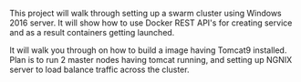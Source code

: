 
This project will walk through setting up a swarm cluster using Windows 2016 server. It will show how to use Docker REST API's for creating service and as a result containers getting launched. 

It will walk you through on how to build a image having Tomcat9 installed. 
Plan is to run 2 master nodes having tomcat running, and setting up NGNIX server to load balance traffic across the cluster. 
